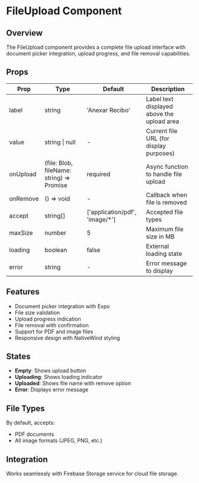 # FileUpload Component

## Overview
The FileUpload component provides a complete file upload interface with document picker integration, upload progress, and file removal capabilities.

## Props

| Prop | Type | Default | Description |
|------|------|---------|-------------|
| label | string | 'Anexar Recibo' | Label text displayed above the upload area |
| value | string \| null | - | Current file URL (for display purposes) |
| onUpload | (file: Blob, fileName: string) => Promise<string> | required | Async function to handle file upload |
| onRemove | () => void | - | Callback when file is removed |
| accept | string[] | ['application/pdf', 'image/*'] | Accepted file types |
| maxSize | number | 5 | Maximum file size in MB |
| loading | boolean | false | External loading state |
| error | string | - | Error message to display |

## Features
- Document picker integration with Expo
- File size validation
- Upload progress indication
- File removal with confirmation
- Support for PDF and image files
- Responsive design with NativeWind styling

## States
- **Empty**: Shows upload button
- **Uploading**: Shows loading indicator
- **Uploaded**: Shows file name with remove option
- **Error**: Displays error message

## File Types
By default, accepts:
- PDF documents
- All image formats (JPEG, PNG, etc.)

## Integration
Works seamlessly with Firebase Storage service for cloud file storage.
